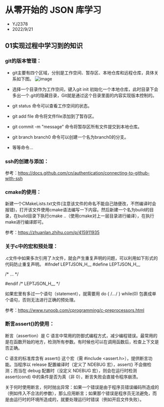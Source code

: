 # 从零开始的 JSON 库学习

* YJ2378
* 2022/9/21

## 01实现过程中学习到的知识

### git的版本管理：
* git主要有四个区域，分别是工作空间、暂存区、本地仓库和远程仓库，具体关系如下图。
![image](https://user-images.githubusercontent.com/73393686/191430745-4473ad1b-7e06-4b37-abdc-b898f55ec135.png)

* 选择一个目录作为工作空间，键入git init 初始化一个本地仓库，此时目录下会多出一个.git的隐藏目录，Git就是通过这个目录里面的内容实现版本控制的。
* git status 命令可以查看工作空间的状态。
* git add file 命令将文件file添加到了暂存区。
* git commit -m "message" 命令将暂存区所有文件提交到本地仓库。
* git branch branch0 命令可以创建一个名为branch0的分支。
* 等等命令...

### ssh的创建与添加：

参考：https://docs.github.com/cn/authentication/connecting-to-github-with-ssh

### cmake的使用：

新建一个CMakeLists.txt文件(注意该文件的命名不能自己随便改，不然编译时会报错)，打开该文件使用cmake语法编写一下内容。然后新建一个名为build的目录，在build目录下执行cmake ..（使用cmake对上一层目录进行编译），在执行make进行编译即可。

参考：https://zhuanlan.zhihu.com/p/415911935

### 关于c中的宏和预处理：

.c文件中如果多次引用了.h文件，就会产生重复声明的问题，可以利用如下形式的代码防止重复声明。
#ifndef LEPTJSON_H__
#define LEPTJSON_H__

/* ... */

#endif /* LEPTJSON_H__ */

如果宏里有多过一个语句（statement），就需要用 do { /*...*/ } while(0) 包裹成单个语句，否则无法进行正确的预处理。

参考：https://www.runoob.com/cprogramming/c-preprocessors.html

### 断言assert()的使用：

断言（assertion）是 C 语言中常用的防御式编程方式，减少编程错误。最常用的是在函数开始的地方，检测所有参数。有时候也可以在调用函数后，检查上下文是否正确。

C 语言的标准库含有 assert() 这个宏（需 #include <assert.h>），提供断言功能。当程序以 release 配置编译时（定义了 NDEBUG 宏），assert() 不会做检测；而当在 debug 配置时（没定义 NDEBUG 宏），则会在运行时检测 assert(cond) 中的条件是否为真（非 0），断言失败会直接令程序崩溃。

关于何时使用断言，何时抛出异常：如果一个错误是由于程序员错误编码所造成的（例如传入不合法的参数），那么应用断言；如果那个错误是程序员无法避免，而是由运行时的环境所造成的，就要处理运行时错误（例如开启文件失败）。
